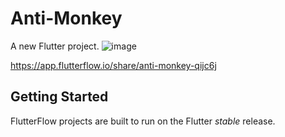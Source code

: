 # Anti-Monkey

A new Flutter project.
![image](https://github.com/AaronGuna/AaronGunawardena.github.io/assets/134005929/46c566bf-660d-418a-9afa-7c08d54a6d89)

https://app.flutterflow.io/share/anti-monkey-qijc6j
## Getting Started

FlutterFlow projects are built to run on the Flutter _stable_ release.

